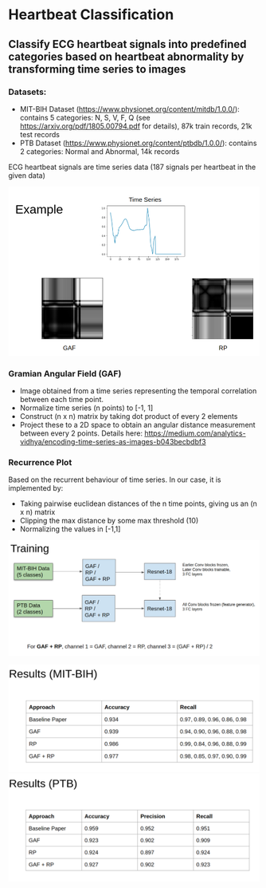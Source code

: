# Heartbeat Classification
## Classify ECG heartbeat signals into predefined categories based on heartbeat abnormality by transforming time series to images

### Datasets:
- MIT-BIH Dataset (https://www.physionet.org/content/mitdb/1.0.0/): contains 5 categories: N, S, V, F, Q (see https://arxiv.org/pdf/1805.00794.pdf for details), 87k train records, 21k test records
- PTB Dataset (https://www.physionet.org/content/ptbdb/1.0.0/): contains 2 categories: Normal and Abnormal, 14k records

ECG heartbeat signals are time series data (187 signals per heartbeat in the given data)

![alt text](https://github.com/atabas/Heartbeat-Classification/blob/master/data_example.png "GAF and RP")

### Gramian Angular Field (GAF)
- Image obtained from a time series representing the temporal correlation between each time point. 
- Normalize time series (n points) to [-1, 1]
- Construct (n x n) matrix by taking dot product of every 2 elements
- Project these to a 2D space to obtain an angular distance measurement between every 2 points. Details here: https://medium.com/analytics-vidhya/encoding-time-series-as-images-b043becbdbf3 

### Recurrence Plot
Based on the recurrent behaviour of time series.
In our case, it is implemented by:
- Taking pairwise euclidean distances of the n time points, giving us an (n x n) matrix
- Clipping the max distance by some max threshold (10)
- Normalizing the values in [-1,1]

![alt text](https://github.com/atabas/Heartbeat-Classification/blob/master/architecture.png "Network Architecture")

![alt text](https://github.com/atabas/Heartbeat-Classification/blob/master/results_mit-bih.png "Results for MIT BIH")
![alt text](https://github.com/atabas/Heartbeat-Classification/blob/master/results_ptb.png "Results for PTB")


